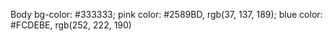 Body bg-color: #333333;
pink color: #2589BD, rgb(37, 137, 189);
blue color: #FCDEBE, rgb(252, 222, 190)

